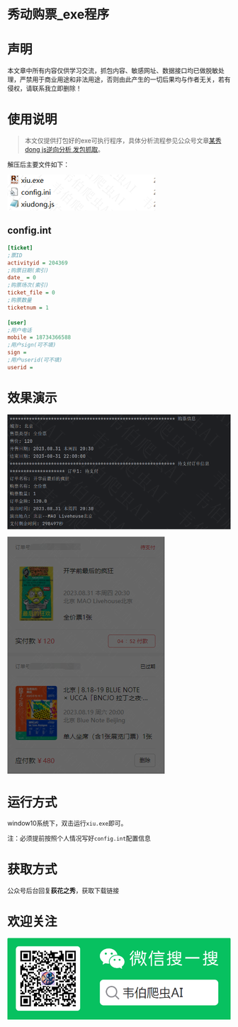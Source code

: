 # 秀动购票_exe程序

# 声明

本文章中所有内容仅供学习交流，抓包内容、敏感网址、数据接口均已做脱敏处理，严禁用于商业用途和非法用途，否则由此产生的一切后果均与作者无关，若有侵权，请联系我立即删除！

# 使用说明

> 本文仅提供打包好的exe可执行程序，具体分析流程参见公众号文章[某秀dong js逆向分析 发包抓取](https://mp.weixin.qq.com/s?__biz=Mzg2MTY5NTU0Mg==&mid=2247483822&idx=1&sn=712f7354d2c4d77184e18d4cfc713605&chksm=ce127af7f965f3e10e7edce45c31c339f661723425456cbebb2a1dc2ae560e549d09a6ef59ba&payreadticket=HCNUaBeglLKJ_TM6OZInN-WuJM-vHkVF5BFDg1w6LN9UYwIlPWmWJXlYCuq-R8l9QxIF0yY)。
>
> 

解压后主要文件如下：

![image-20230903182701773](img/image-20230903182701773.png)

## config.int

```ini
[ticket]
;票ID
activityid = 204369  
;购票日期(索引)
date_ = 0
;购票场次(索引)
ticket_file = 0
;购票数量
ticketnum = 1

[user]
;用户电话
mobile = 18734366588
;用户sign(可不填)
sign = 
;用户userid(可不填)
userid =
```

# 效果演示

![image-20230831195732277](img/image-20230831195732277.png)

![image-20230831195702744](img/image-20230831195702744.png)

# 运行方式

window10系统下，双击运行`xiu.exe`即可。

注：必须提前按照个人情况写好`config.int`配置信息

# 获取方式

公众号后台回复**荻花之秀**，获取下载链接

# 欢迎关注

![image-20230731230554590](img/image-20230731230554590.png)

